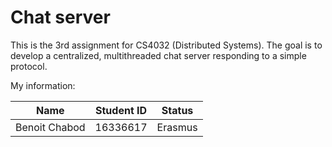 # Chat server

This is the 3rd assignment for CS4032 (Distributed Systems). The goal is to develop a centralized, multithreaded chat server responding to a simple protocol.

My information:

|Name             |Student ID|Status|
|-----------------|:--------:|:--------:|
|Benoit Chabod    |16336617  |Erasmus  |
